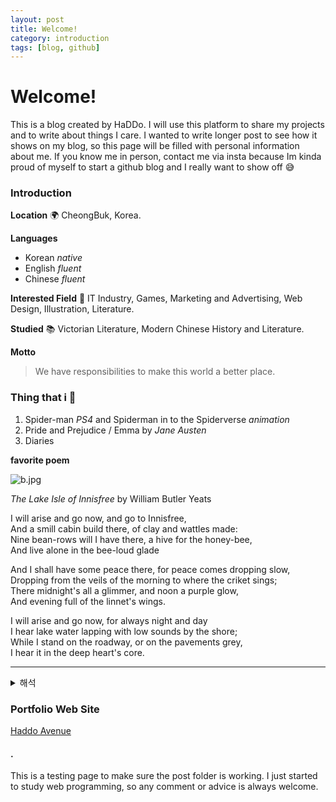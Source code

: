 ```yaml
---
layout: post
title: Welcome!
category: introduction
tags: [blog, github]
---
```


# Welcome!

This is a blog created by HaDDo. I will use this platform to share my projects and to write about things I care. I wanted to write longer post to see how it shows on my blog, so this page will be filled with personal information about me. If you know me in person, contact me via insta because Im kinda proud of myself to start a github blog and I really want to show off 😅

### Introduction

**Location**
🌍 CheongBuk, Korea.

**Languages**
* Korean *native*
* English *fluent*
* Chinese *fluent*

**Interested Field**
🧡 IT Industry, Games, Marketing and Advertising, Web Design, Illustration, Literature.

**Studied**
📚 Victorian Literature, Modern Chinese History and Literature.

**Motto**
> We have responsibilities to make this world a better place.

### Thing that i 🥰
1. Spider-man *PS4* and Spiderman in to the Spiderverse *animation*
2. Pride and Prejudice / Emma by *Jane Austen*
3. Diaries

**favorite poem**

![b.jpg](/image/b.jpg)

*The Lake Isle of Innisfree*
by William Butler Yeats

I will arise and go now, and go to Innisfree,   
And a smill cabin build there, of clay and wattles made:   
Nine bean-rows will I have there, a hive for the honey-bee,   
And live alone in the bee-loud glade   

And I shall have some peace there, for peace comes dropping slow,   
Dropping from the veils of the morning to where the criket sings;   
There midnight's all a glimmer, and noon a purple glow,   
And evening full of the linnet's wings.   

I will arise and go now, for always night and day   
I hear lake water lapping with low sounds by the shore;   
While I stand on the roadway, or on the pavements grey,   
I hear it in the deep heart's core.   

***

<details>
<summary> 해석 </summary>
*이니스프리 호수 섬*


윌리엄 버틀러 예이츠

나 일어나 가리라, 이니스프리로 가리라.

그리고 진흙과 욋가지로 만든 작은 오두막을 지으리라.

그곳에서 내 가진 것은 오직 아홉 줄의 콩밭과 꿀벌의 벌집이니,  

오직 벌 만이 소리치는 숲 속의 빈 터에서 홀로 사리라.

그곳에서 나는 마침내 평화를 얻을 수 있으리라, 평화는 천천히 떨어지는 것이니.

귀뚜라미가 우는 아침의 베일에서 뚝뚝 떨어지는 것이니.

한 밤 중엔 세상이 반짝이고, 한낮에는 보라색 빛이 나고

저녁에는 홍방울 새 날갯짓으로 가득하리라.

나 일어나 가리라, 밤이든 낮이든 언제나

해안가에서 낮은 소리가 호수와 함께 어우러지는 소리를 들을 것이다.

도로 위에든, 회색빛 도보 위에든

가슴 깊은 곳에서 부터 그 소리를 듣는다.
</details>



### Portfolio Web Site
[Haddo Avenue](https://haddolab.github.io/portfolio/)


#### .
This is a testing page to make sure the post folder is working. I just started to study web programming, so any comment or advice is always welcome.

